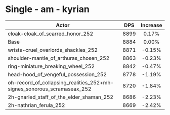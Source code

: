 # Single - am - kyrian
| Actor | DPS | Increase |
|---|:---:|:---:|
|cloak-cloak_of_scarred_honor_252|8899|0.17%|
|Base|8884|0.00%|
|wrists-cruel_overlords_shackles_252|8871|-0.15%|
|shoulder-mantle_of_arthuras_chosen_252|8863|-0.23%|
|ring-miniature_breaking_wheel_252|8842|-0.47%|
|head-hood_of_vengeful_possession_252|8778|-1.19%|
|oh-record_of_collapsing_realities_252+mh-signes_sonorous_scramaseax_252|8720|-1.84%|
|2h-gnarled_staff_of_the_elder_shaman_252|8686|-2.23%|
|2h-nathrian_ferula_252|8669|-2.42%|
